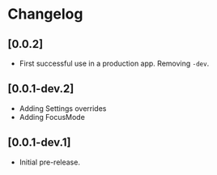 # Changelog

## [0.0.2]

- First successful use in a production app. Removing `-dev`.

## [0.0.1-dev.2]

- Adding Settings overrides
- Adding FocusMode


## [0.0.1-dev.1]

- Initial pre-release.

